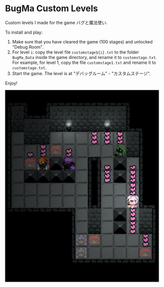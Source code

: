 # BugMa Custom Levels
Custom levels I made for the game バグと魔法使い.

To install and play:

1. Make sure that you have cleared the game (100 stages) and unlocked "Debug Room".
2. For level `i`: copy the level file `customstage${i}.txt` to the folder `BugMa_Data` inside the game directory, and rename it to `customstage.txt`. For example, for level 1, copy the file `customstage1.txt` and rename it to `customstage.txt`.
3. Start the game. The level is at "デバッグルーム" - "カスタムステージ".

Enjoy!

![](demo/level1.png)
